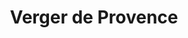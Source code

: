 ---
title: "Verger de Provence"
url: /saint-romain-de-colbosc/verger-de-provence/
shop: Gemüse & Obst
---